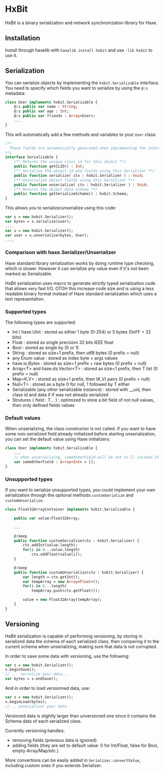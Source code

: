 # HxBit

HxBit is a binary serialization and network synchronization library for Haxe.

## Installation

Install through haxelib with `haxelib install hxbit` and use `-lib hxbit` to use it.

## Serialization

You can serialize objects by implementing the `hxbit.Serializable` interface. You need to specify which fields you want to serialize by using the `@:s` metadata:

```haxe
class User implements hxbit.Serializable {
    @:s public var name : String;
    @:s public var age : Int;
    @:s public var friends : Array<User>;
    ...
}
```

This will automatically add a few methods and variables to your `User` class:

```haxe
/**
  These fields are automatically generated when implementing the interface.
**/
interface Serializable {
	/** Returns the unique class id for this object **/
	public function getCLID() : Int;
	/** Serialize the object id and fields using this Serializer **/
	public function serialize( ctx : hxbit.Serializer ) : Void;
	/** Unserialize object fields using this Serializer **/  
	public function unserialize( ctx : hxbit.Serializer ) : Void;
	/** Returns the object data schema **/  
	public function getSerializeSchema() : hxbit.Schema;
}
```

This allows you to serialize/unserialize using this code:

```haxe
var s = new hxbit.Serializer();
var bytes = s.serialize(user);
....
var u = new hxbit.Serializer();
var user = u.unserialize(bytes, User);
....
```

### Comparison with haxe.Serializer/Unserializer

Haxe standard library serialization works by doing runtime type checking, which is slower. However it can serialize any value even if it's not been marked as Serializable.

HxBit serialization uses macro to generate strictly typed serialization code that allows very fast I/O. OTOH this increase code size and is using a less readable binary format instead of Haxe standard serialization which uses a text representation.

### Supported types

The following types are supported:

  - Int / haxe.UInt : stored as either 1 byte (0-254) or 5 bytes (0xFF + 32 bits)
  - Float : stored as single precision 32 bits IEEE float
  - Bool : stored as single by (0 or 1)
  - String : stored as size+1 prefix, then utf8 bytes (0 prefix = null)
  - any Enum value : stored as index byte + args values
  - haxe.io.Bytes : stored as size+1 prefix + raw bytes (0 prefix = null)
  - Array&lt;T&gt; and haxe.ds.Vector&lt;T&gt; : stored as size+1 prefix, then T list (0 prefix = null)
  - Map&lt;K,V&gt; : stored as size+1 prefix, then (K,V) pairs (0 prefix = null)
  - Null&lt;T&gt; : stored as a byte 0 for null, 1 followed by T either
  - Serializable (any other serializable instance) : stored with __uid, then class id and data if if was not already serialized
  - Strutures { field : T... } : optimized to store a bit field of not null values, then only defined fields values 

### Default values

When unserializing, the class constructor is not called. If you want to have some non-serialized field already initialized before starting unserialization, you can set the default value using Haxe initializers:

```haxe
class User implements hxbit.Serializable {
    ...
    // when unserializing, someOtherField will be set to [] instead of null
    var someOtherField : Array<Int> = []; 
}
```

### Unsupported types

If you want to serialize unsupported types, you could implement your own serialization through the optional methods `customSerialize` and `customUnserialize`.

```haxe
class Float32ArrayContainer implements hxbit.Serializable {

    public var value:Float32Array;

    ...

    @:keep
    public function customSerialize(ctx : hxbit.Serializer) {
        ctx.addInt(value.length);
        for(i in 0...value.length)
            ctx.addFloat(value[i]);
    }

    @:keep
    public function customUnserialize(ctx : hxbit.Serializer) {
        var length = ctx.getInt();
        var tempArray = new Array<Float>();
        for(i in 0...length)
            tempArray.push(ctx.getFloat());

        value = new Float32Array(tempArray);
    }
}
```

## Versioning

HxBit serialization is capable of performing versioning, by storing in serialized data the schema of each serialized class, then comparing it to the current schema when unserializing, making sure that data is not corrupted.

In order to save some data with versioning, use the following:

```haxe
var s = new hxbit.Serializer();
s.beginSave();
// ... serialize your data...
var bytes = s.endSave();
```

And in order to load versionned data, use:

```haxe
var s = new hxbit.Serializer();
s.beginLoad(bytes);
// .. unserializer your data
```
Versioned data is slightly larger than unversioned one since it contains the Schema data of each serialized class.

Currently versioning handles:
 - removing fields (previous data is ignored)
 - adding fields (they are set to default value: 0 for Int/Float, false for Bool, empty Array/Map/etc.)

More convertions can be easily added in `Serializer.convertValue`, including custom ones if you extends Serializer. 


